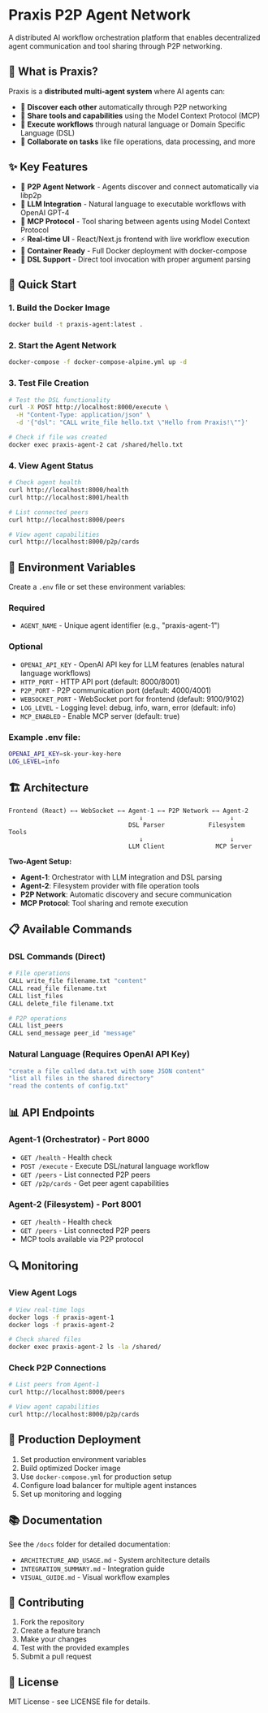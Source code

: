 # Praxis P2P Agent Network

A distributed AI workflow orchestration platform that enables decentralized agent communication and tool sharing through P2P networking.

## 🚀 What is Praxis?

Praxis is a **distributed multi-agent system** where AI agents can:
- 🤝 **Discover each other** automatically through P2P networking
- 🔧 **Share tools and capabilities** using the Model Context Protocol (MCP)
- 💬 **Execute workflows** through natural language or Domain Specific Language (DSL)
- 📁 **Collaborate on tasks** like file operations, data processing, and more

## ✨ Key Features

- 🔗 **P2P Agent Network** - Agents discover and connect automatically via libp2p
- 🧠 **LLM Integration** - Natural language to executable workflows with OpenAI GPT-4
- 🔧 **MCP Protocol** - Tool sharing between agents using Model Context Protocol
- ⚡ **Real-time UI** - React/Next.js frontend with live workflow execution
- 🐳 **Container Ready** - Full Docker deployment with docker-compose
- 📝 **DSL Support** - Direct tool invocation with proper argument parsing

## 🏃 Quick Start

### 1. Build the Docker Image
```bash
docker build -t praxis-agent:latest .
```

### 2. Start the Agent Network
```bash
docker-compose -f docker-compose-alpine.yml up -d
```

### 3. Test File Creation
```bash
# Test the DSL functionality
curl -X POST http://localhost:8000/execute \
  -H "Content-Type: application/json" \
  -d '{"dsl": "CALL write_file hello.txt \"Hello from Praxis!\""}'

# Check if file was created
docker exec praxis-agent-2 cat /shared/hello.txt
```

### 4. View Agent Status
```bash
# Check agent health
curl http://localhost:8000/health
curl http://localhost:8001/health

# List connected peers
curl http://localhost:8000/peers

# View agent capabilities
curl http://localhost:8000/p2p/cards
```

## 🔧 Environment Variables

Create a `.env` file or set these environment variables:

### Required
- `AGENT_NAME` - Unique agent identifier (e.g., "praxis-agent-1")

### Optional
- `OPENAI_API_KEY` - OpenAI API key for LLM features (enables natural language workflows)
- `HTTP_PORT` - HTTP API port (default: 8000/8001)
- `P2P_PORT` - P2P communication port (default: 4000/4001) 
- `WEBSOCKET_PORT` - WebSocket port for frontend (default: 9100/9102)
- `LOG_LEVEL` - Logging level: debug, info, warn, error (default: info)
- `MCP_ENABLED` - Enable MCP server (default: true)

### Example .env file:
```bash
OPENAI_API_KEY=sk-your-key-here
LOG_LEVEL=info
```

## 🏗️ Architecture

```
Frontend (React) ←→ WebSocket ←→ Agent-1 ←→ P2P Network ←→ Agent-2
                                    ↓                        ↓
                                 DSL Parser            Filesystem Tools
                                    ↓                        ↓
                                 LLM Client              MCP Server
```

**Two-Agent Setup:**
- **Agent-1**: Orchestrator with LLM integration and DSL parsing
- **Agent-2**: Filesystem provider with file operation tools
- **P2P Network**: Automatic discovery and secure communication
- **MCP Protocol**: Tool sharing and remote execution

## 📋 Available Commands

### DSL Commands (Direct)
```bash
# File operations
CALL write_file filename.txt "content"
CALL read_file filename.txt
CALL list_files
CALL delete_file filename.txt

# P2P operations  
CALL list_peers
CALL send_message peer_id "message"
```

### Natural Language (Requires OpenAI API Key)
```bash
"create a file called data.txt with some JSON content"
"list all files in the shared directory" 
"read the contents of config.txt"
```

## 📊 API Endpoints

### Agent-1 (Orchestrator) - Port 8000
- `GET /health` - Health check
- `POST /execute` - Execute DSL/natural language workflow
- `GET /peers` - List connected P2P peers
- `GET /p2p/cards` - Get peer agent capabilities

### Agent-2 (Filesystem) - Port 8001  
- `GET /health` - Health check
- `GET /peers` - List connected P2P peers
- MCP tools available via P2P protocol

## 🔍 Monitoring

### View Agent Logs
```bash
# View real-time logs
docker logs -f praxis-agent-1
docker logs -f praxis-agent-2

# Check shared files
docker exec praxis-agent-2 ls -la /shared/
```

### Check P2P Connections
```bash
# List peers from Agent-1
curl http://localhost:8000/peers

# View agent capabilities
curl http://localhost:8000/p2p/cards
```

## 🚀 Production Deployment

1. Set production environment variables
2. Build optimized Docker image
3. Use `docker-compose.yml` for production setup
4. Configure load balancer for multiple agent instances
5. Set up monitoring and logging

## 📚 Documentation

See the `/docs` folder for detailed documentation:
- `ARCHITECTURE_AND_USAGE.md` - System architecture details
- `INTEGRATION_SUMMARY.md` - Integration guide
- `VISUAL_GUIDE.md` - Visual workflow examples

## 🤝 Contributing

1. Fork the repository
2. Create a feature branch
3. Make your changes
4. Test with the provided examples
5. Submit a pull request

## 📄 License

MIT License - see LICENSE file for details.